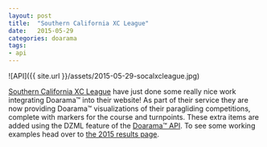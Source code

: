 ```yaml
---
layout: post
title:  "Southern California XC League"
date:   2015-05-29
categories: doarama
tags:
- api
---
```



![API]({{ site.url }}/assets/2015-05-29-socalxcleague.jpg)

[Southern California XC League](http://socalxcleague.com/) have just done some really nice work integrating Doarama&trade; into their website! As part of their service they are now providing Doarama&trade; visualizations of their paragliding competitions, complete with markers for the course and turnpoints.  These extra items are added using the DZML feature of the [Doarama&trade; API](http://www.doarama.com/api/0.2/docs).  To see some working examples head over to [the 2015 results page](http://www.socalxcleague.com/results/2015-results).